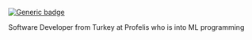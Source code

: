 

[![Generic badge](https://img.shields.io/badge/42-ECOLE-<COLOR>.svg)](https://42kocaeli.com.tr/)

 Software Developer from Turkey at Profelis who is into ML programming 

